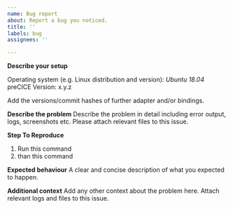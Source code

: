 ```yaml
---
name: Bug report
about: Report a bug you noticed.
title: ''
labels: bug
assignees: ''

---
```


**Describe your setup**

Operating system (e.g. Linux distribution and version): _Ubuntu 18.04_
preCICE Version: x.y.z

Add the versions/commit hashes of further adapter and/or bindings.

**Describe the problem**
Describe the problem in detail including error output, logs, screenshots etc.
Please attach relevant files to this issue.

**Step To Reproduce**
1. Run this command
2. than this command

**Expected behaviour**
A clear and concise description of what you expected to happen.

**Additional context**
Add any other context about the problem here.
Attach relevant logs and files to this issue.
